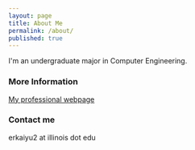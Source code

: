 ```yaml
---
layout: page
title: About Me
permalink: /about/
published: true
---
```


I'm an undergraduate major in Computer Engineering. 

### More Information
[My professional webpage](https://silkrow.github.io/)

### Contact me
erkaiyu2 at illinois dot edu
